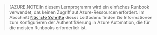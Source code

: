 > [AZURE.NOTE]In diesem Lernprogramm wird ein einfaches Runbook verwendet, das keinen Zugriff auf Azure-Ressourcen erfordert. Im Abschnitt [Nächste Schritte](#nextsteps) dieses Leitfadens finden Sie Informationen zum Konfigurieren der Authentifizierung in Azure Automation, die für die meisten Runbooks erforderlich ist.

<!---HONumber=Oct15_HO3-->